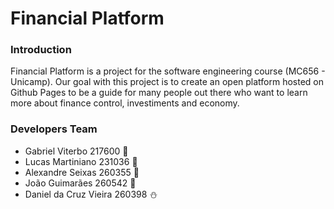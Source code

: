 # Financial Platform
### Introduction
Financial Platform is a project for the software engineering course (MC656 - Unicamp).
Our goal with this project is to create an open platform hosted on Github Pages to be a guide for many people out there who want to learn more about finance control, investiments and economy.

### Developers Team
- Gabriel Viterbo 217600 :sloth:
- Lucas Martiniano 231036 :ghost:
- Alexandre Seixas 260355 :muscle:
- João Guimarães 260542 :penguin:
- Daniel da Cruz Vieira 260398 :snowman:
